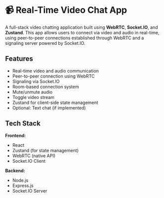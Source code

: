 # 📹 Real-Time Video Chat App

A full-stack video chatting application built using **WebRTC**, **Socket.IO**, and **Zustand**. This app allows users to connect via video and audio in real-time, using peer-to-peer connections established through WebRTC and a signaling server powered by Socket.IO.

##  Features

-  Real-time video and audio communication
-  Peer-to-peer connection using WebRTC
-  Signaling via Socket.IO
-  Room-based connection system
-  Mute/unmute audio
-  Toggle video stream
- Zustand for client-side state management
-  Optional: Text chat (if implemented)

##  Tech Stack

**Frontend:**
- React
- Zustand (for state management)
- WebRTC (native API)
- Socket.IO Client

**Backend:**
- Node.js
- Express.js
- Socket.IO Server

